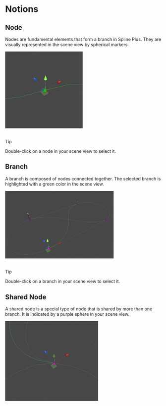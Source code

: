 # Notions

## Node

Nodes are fundamental elements that form a branch in Spline Plus. They are visually represented in the scene view by spherical markers.

<div>
    <img src="../Images/Node.png" width="250px">
</div>
</br>

> [!TIP] 
> Double-click on a node in your scene view to select it.

## Branch

A branch is composed of nodes connected together. The selected branch is highlighted with a green color in the scene view.

<div>
    <img src="../Images/Branch.png" width="350px">
</div>
</br>

> [!TIP] 
> Double-click on a branch in your scene view to select it.

## Shared Node

A shared node is a special type of node that is shared by more than one branch. It is indicated by a purple sphere in your scene view.

<div>
    <img src="../Images/SharedNode.png" width="300px">
</div>
</br>
 
